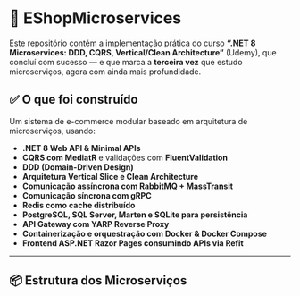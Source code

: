 # 🛒 EShopMicroservices

Este repositório contém a implementação prática do curso **“.NET 8 Microservices: DDD, CQRS, Vertical/Clean Architecture”** (Udemy), que concluí com sucesso — e que marca a **terceira vez** que estudo microserviços, agora com ainda mais profundidade.

## ✅ O que foi construído

Um sistema de e-commerce modular baseado em arquitetura de microserviços, usando:

- **.NET 8 Web API & Minimal APIs**
- **CQRS com MediatR** e validações com **FluentValidation**
- **DDD (Domain-Driven Design)**
- **Arquitetura Vertical Slice e Clean Architecture**
- **Comunicação assíncrona com RabbitMQ + MassTransit**
- **Comunicação síncrona com gRPC**
- **Redis como cache distribuído**
- **PostgreSQL, SQL Server, Marten e SQLite para persistência**
- **API Gateway com YARP Reverse Proxy**
- **Containerização e orquestração com Docker & Docker Compose**
- **Frontend ASP.NET Razor Pages consumindo APIs via Refit**

---

## 📦 Estrutura dos Microserviços

